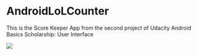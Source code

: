 # AndroidLoLCounter
This is the Score Keeper App from the second project of Udacity Android Basics Scholarship: User Interface  

<img src=https://cdn-enterprise.discourse.org/udacity/uploads/default/optimized/4X/8/e/6/8e6c9dfd6e1800b7f19304215fe675aa82155e3d_1_281x500.png>
